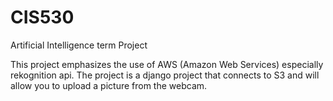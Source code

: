 # CIS530
Artificial Intelligence term Project 

This project emphasizes the use of AWS (Amazon Web Services) especially rekognition api. The project is a django project that connects to S3 and will allow you to upload a picture from the webcam.
